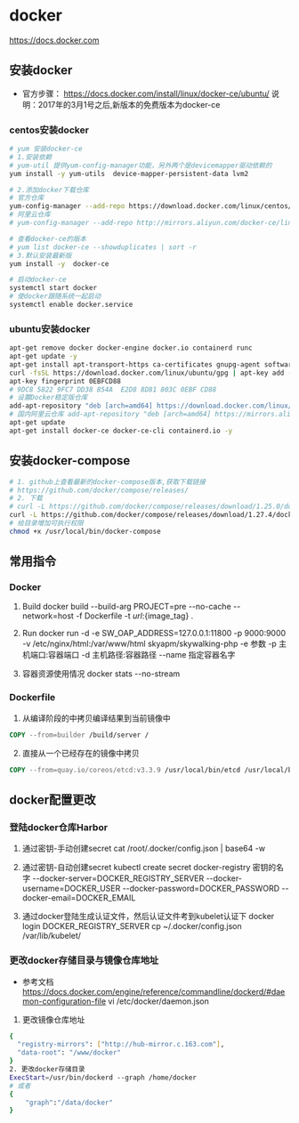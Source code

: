 # docker
https://docs.docker.com

## 安装docker
- 官方步骤：
https://docs.docker.com/install/linux/docker-ce/ubuntu/
说明：2017年的3月1号之后,新版本的免费版本为docker-ce
### centos安装docker
```bash
# yum 安装docker-ce
# 1.安装依赖
# yum-util 提供yum-config-manager功能，另外两个是devicemapper驱动依赖的
yum install -y yum-utils  device-mapper-persistent-data lvm2

# 2.添加docker下载仓库
# 官方仓库
yum-config-manager --add-repo https://download.docker.com/linux/centos/docker-ce.repo
# 阿里云仓库
# yum-config-manager --add-repo http://mirrors.aliyun.com/docker-ce/linux/centos/docker-ce.repo

# 查看docker-ce的版本
# yum list docker-ce --showduplicates | sort -r
# 3.默认安装最新版
yum install -y  docker-ce 

# 启动docker-ce
systemctl start docker
# 使docker跟随系统一起启动
systemctl enable docker.service
```
### ubuntu安装docker
```bash
apt-get remove docker docker-engine docker.io containerd runc
apt-get update -y
apt-get install apt-transport-https ca-certificates gnupg-agent software-properties-common -y
curl -fsSL https://download.docker.com/linux/ubuntu/gpg | apt-key add -
apt-key fingerprint 0EBFCD88
# 9DC8 5822 9FC7 DD38 854A  E2D8 8D81 803C 0EBF CD88
# 设置Docker稳定版仓库
add-apt-repository "deb [arch=amd64] https://download.docker.com/linux/ubuntu $(lsb_release -cs) stable"
# 国内阿里云仓库 add-apt-repository "deb [arch=amd64] https://mirrors.aliyun.com/docker-ce/linux/ubuntu $(lsb_release -cs) stable"
apt-get update
apt-get install docker-ce docker-ce-cli containerd.io -y
```
## 安装docker-compose
```bash
# 1. github上查看最新的docker-compose版本,获取下载链接
# https://github.com/docker/compose/releases/
# 2. 下载
# curl -L https://github.com/docker/compose/releases/download/1.25.0/docker-compose-`uname -s`-`uname -m` -o /usr/local/bin/docker-compose
curl -L https://github.com/docker/compose/releases/download/1.27.4/docker-compose-Linux-x86_64 -o /usr/local/bin/docker-compose
# 给目录增加可执行权限
chmod +x /usr/local/bin/docker-compose
```

## 常用指令
### Docker
1. Build
docker build --build-arg PROJECT=pre --no-cache --network=host -f Dockerfile -t ${url}:${image_tag} .

2. Run
docker run -d -e SW_OAP_ADDRESS=127.0.0.1:11800 -p 9000:9000 -v /etc/nginx/html:/var/www/html skyapm/skywalking-php
-e 参数
-p 主机端口:容器端口
-d 主机路径:容器路径
--name 指定容器名字

3. 容器资源使用情况
docker stats --no-stream

### Dockerfile
1. 从编译阶段的中拷贝编译结果到当前镜像中
```dockerfile
COPY --from=builder /build/server /
```
2. 直接从一个已经存在的镜像中拷贝
```dockerfile
COPY --from=quay.io/coreos/etcd:v3.3.9 /usr/local/bin/etcd /usr/local/bin/
```


## docker配置更改
### 登陆docker仓库Harbor
1. 通过密钥-手动创建secret
cat /root/.docker/config.json | base64 -w

2. 通过密钥-自动创建secret
kubectl create secret docker-registry 密钥的名字 --docker-server=DOCKER_REGISTRY_SERVER --docker-username=DOCKER_USER
--docker-password=DOCKER_PASSWORD --docker-email=DOCKER_EMAIL

3. 通过docker登陆生成认证文件，然后认证文件考到kubelet认证下
docker login DOCKER_REGISTRY_SERVER
cp ~/.docker/config.json /var/lib/kubelet/

### 更改docker存储目录与镜像仓库地址
- 参考文档 https://docs.docker.com/engine/reference/commandline/dockerd/#daemon-configuration-file
vi /etc/docker/daemon.json 
1. 更改镜像仓库地址
```bash
{
  "registry-mirrors": ["http://hub-mirror.c.163.com"],
  "data-root": "/www/docker"
}
2. 更改docker存储目录
ExecStart=/usr/bin/dockerd --graph /home/docker
# 或者
{
    "graph":"/data/docker"
}
```